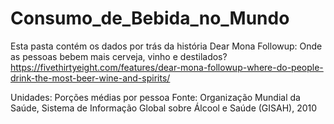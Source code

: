# Consumo_de_Bebida_no_Mundo
Esta pasta contém os dados por trás da história Dear Mona Followup: Onde as pessoas bebem mais cerveja, vinho e destilados?
https://fivethirtyeight.com/features/dear-mona-followup-where-do-people-drink-the-most-beer-wine-and-spirits/

Unidades: Porções médias por pessoa Fonte: Organização Mundial da Saúde, Sistema de Informação Global sobre Álcool e Saúde (GISAH), 2010
